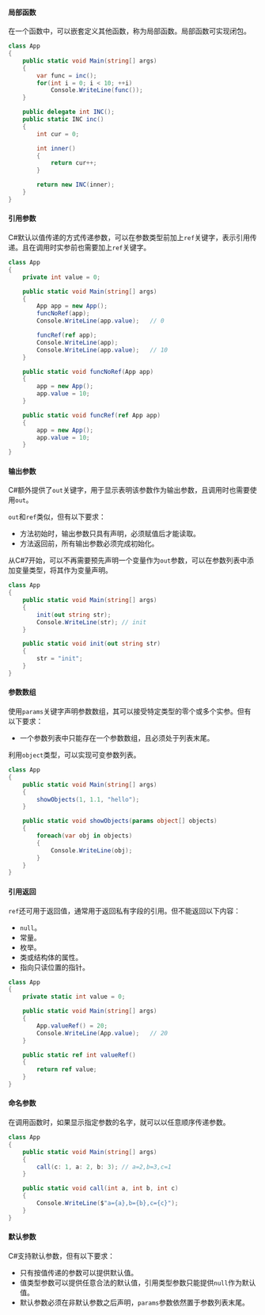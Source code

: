 #### 局部函数

在一个函数中，可以嵌套定义其他函数，称为局部函数。局部函数可实现闭包。

```c#
class App
{
    public static void Main(string[] args)
    {
        var func = inc();
        for(int i = 0; i < 10; ++i)
            Console.WriteLine(func());
    }

    public delegate int INC();
    public static INC inc()
    {
        int cur = 0;

        int inner()
        {
            return cur++;
        }

        return new INC(inner);
    }
}
```

#### 引用参数

C#默认以值传递的方式传递参数，可以在参数类型前加上`ref`关键字，表示引用传递。且在调用时实参前也需要加上`ref`关键字。

```c#
class App
{
    private int value = 0;

    public static void Main(string[] args)
    {
        App app = new App();
        funcNoRef(app);
        Console.WriteLine(app.value);   // 0

        funcRef(ref app);
        Console.WriteLine(app);
        Console.WriteLine(app.value);   // 10
    }

    public static void funcNoRef(App app)
    {
        app = new App();
        app.value = 10;
    }

    public static void funcRef(ref App app)
    {
        app = new App();
        app.value = 10;
    }
}
```

#### 输出参数

C#额外提供了`out`关键字，用于显示表明该参数作为输出参数，且调用时也需要使用`out`。

`out`和`ref`类似，但有以下要求：

* 方法初始时，输出参数只具有声明，必须赋值后才能读取。
* 方法返回前，所有输出参数必须完成初始化。

从C#7开始，可以不再需要预先声明一个变量作为`out`参数，可以在参数列表中添加变量类型，将其作为变量声明。

```c#
class App
{
    public static void Main(string[] args)
    {
        init(out string str);
        Console.WriteLine(str); // init
    }

    public static void init(out string str)
    {
        str = "init";
    }
}
```

#### 参数数组

使用`params`关键字声明参数数组，其可以接受特定类型的零个或多个实参。但有以下要求：

* 一个参数列表中只能存在一个参数数组，且必须处于列表末尾。

利用`object`类型，可以实现可变参数列表。

```c#
class App
{
    public static void Main(string[] args)
    {
        showObjects(1, 1.1, "hello");
    }

    public static void showObjects(params object[] objects)
    {
        foreach(var obj in objects)
        {
            Console.WriteLine(obj);
        }
    }
}
```

#### 引用返回

`ref`还可用于返回值，通常用于返回私有字段的引用。但不能返回以下内容：

* `null`。
* 常量。
* 枚举。
* 类或结构体的属性。
* 指向只读位置的指针。

```c#
class App
{
    private static int value = 0;

    public static void Main(string[] args)
    {
        App.valueRef() = 20;
        Console.WriteLine(App.value);   // 20
    }

    public static ref int valueRef()
    {
        return ref value;
    }
}
```

#### 命名参数

在调用函数时，如果显示指定参数的名字，就可以以任意顺序传递参数。

```c#
class App
{
    public static void Main(string[] args)
    {
        call(c: 1, a: 2, b: 3); // a=2,b=3,c=1
    }

    public static void call(int a, int b, int c)
    {
        Console.WriteLine($"a={a},b={b},c={c}");
    }
}
```

#### 默认参数

C#支持默认参数，但有以下要求：

* 只有按值传递的参数可以提供默认值。
* 值类型参数可以提供任意合法的默认值，引用类型参数只能提供`null`作为默认值。
* 默认参数必须在非默认参数之后声明，`params`参数依然置于参数列表末尾。

